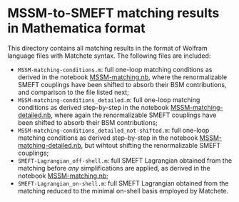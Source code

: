 # MSSM-to-SMEFT matching results in Mathematica format
This directory contains all matching results in the format of Wolfram language files with Matchete syntax. The following files are included:

- `MSSM-matching-conditions.m`: full one-loop matching conditions as derived in the notebook [MSSM-matching.nb](../../matching/MSSM-matching.nb), where the renormalizable SMEFT couplings have been shifted to absorb their BSM contributions, and comparison to the file listed next;
- `MSSM-matching-conditions_detailed.m`: full one-loop matching conditions as derived step-by-step in the notebook [MSSM-matching-detailed.nb](../../matching/MSSM-matching-detailed.nb), where again the renormalizable SMEFT couplings have been shifted to absorb their BSM contributions;
- `MSSM-matching-conditions_detailed_not-shifted.m`: full one-loop matching conditions as derived step-by-step in the notebook [MSSM-matching-detailed.nb](../../matching/MSSM-matching-detailed.nb), but wihtout shifting the renormalizable SMEFT couplings;
- `SMEFT-Lagrangian_off-shell.m`: full SMEFT Lagrangian obtained from the matching before *any* simplifications are applied, as derived in the notebook [MSSM-matching.nb](../../matching/MSSM-matching.nb);
- `SMEFT-Lagrangian_on-shell.m`: full SMEFT Lagrangian obtained from the matching reduced to the minimal on-shell basis employed by Matchete.